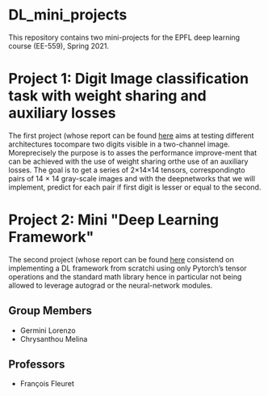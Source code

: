 # DL_mini_projects
This repository contains two mini-projects for the EPFL deep learning course (EE-559), Spring 2021.

# Project 1: Digit Image classification task with weight sharing and auxiliary losses
The first  project (whose report can be found [here](.pdf)  aims  at  testing  different  architectures  tocompare  two  digits  visible  in  a  two-channel  image.  Moreprecisely  the  purpose  is  to  asses  the  performance  improve-ment that can be achieved with the use of weight sharing orthe use of an auxiliary losses. The goal is to get a series of 2×14×14 tensors, correspondingto  pairs  of  14  ×  14  gray-scale  images  and  with  the  deepnetworks  that  we  will  implement,  predict  for  each  pair  if first digit is lesser or equal to the second.

# Project 2: Mini "Deep Learning Framework"
The second project (whose report can be found [here](.pdf) consistend on implementing a DL framework from scratchì using only Pytorch’s tensor operations and the standard math library hence in particular not being allowed to leverage autograd or the neural-network modules.

## Group Members
- Germini Lorenzo
- Chrysanthou Melina

## Professors
- François Fleuret
